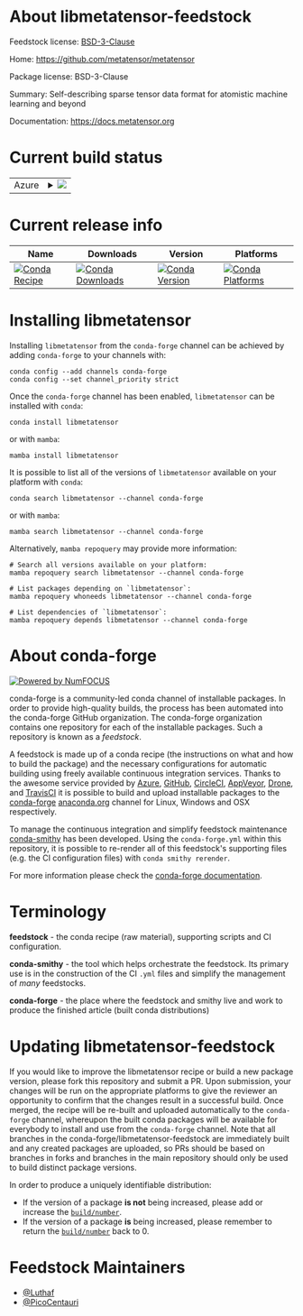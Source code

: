 About libmetatensor-feedstock
=============================

Feedstock license: [BSD-3-Clause](https://github.com/conda-forge/libmetatensor-feedstock/blob/main/LICENSE.txt)

Home: https://github.com/metatensor/metatensor

Package license: BSD-3-Clause

Summary: Self-describing sparse tensor data format for atomistic machine learning and beyond

Documentation: https://docs.metatensor.org

Current build status
====================


<table>
    
  <tr>
    <td>Azure</td>
    <td>
      <details>
        <summary>
          <a href="https://dev.azure.com/conda-forge/feedstock-builds/_build/latest?definitionId=22309&branchName=main">
            <img src="https://dev.azure.com/conda-forge/feedstock-builds/_apis/build/status/libmetatensor-feedstock?branchName=main">
          </a>
        </summary>
        <table>
          <thead><tr><th>Variant</th><th>Status</th></tr></thead>
          <tbody><tr>
              <td>linux_64</td>
              <td>
                <a href="https://dev.azure.com/conda-forge/feedstock-builds/_build/latest?definitionId=22309&branchName=main">
                  <img src="https://dev.azure.com/conda-forge/feedstock-builds/_apis/build/status/libmetatensor-feedstock?branchName=main&jobName=linux&configuration=linux%20linux_64_" alt="variant">
                </a>
              </td>
            </tr><tr>
              <td>linux_aarch64</td>
              <td>
                <a href="https://dev.azure.com/conda-forge/feedstock-builds/_build/latest?definitionId=22309&branchName=main">
                  <img src="https://dev.azure.com/conda-forge/feedstock-builds/_apis/build/status/libmetatensor-feedstock?branchName=main&jobName=linux&configuration=linux%20linux_aarch64_" alt="variant">
                </a>
              </td>
            </tr><tr>
              <td>linux_ppc64le</td>
              <td>
                <a href="https://dev.azure.com/conda-forge/feedstock-builds/_build/latest?definitionId=22309&branchName=main">
                  <img src="https://dev.azure.com/conda-forge/feedstock-builds/_apis/build/status/libmetatensor-feedstock?branchName=main&jobName=linux&configuration=linux%20linux_ppc64le_" alt="variant">
                </a>
              </td>
            </tr><tr>
              <td>osx_64</td>
              <td>
                <a href="https://dev.azure.com/conda-forge/feedstock-builds/_build/latest?definitionId=22309&branchName=main">
                  <img src="https://dev.azure.com/conda-forge/feedstock-builds/_apis/build/status/libmetatensor-feedstock?branchName=main&jobName=osx&configuration=osx%20osx_64_" alt="variant">
                </a>
              </td>
            </tr><tr>
              <td>osx_arm64</td>
              <td>
                <a href="https://dev.azure.com/conda-forge/feedstock-builds/_build/latest?definitionId=22309&branchName=main">
                  <img src="https://dev.azure.com/conda-forge/feedstock-builds/_apis/build/status/libmetatensor-feedstock?branchName=main&jobName=osx&configuration=osx%20osx_arm64_" alt="variant">
                </a>
              </td>
            </tr><tr>
              <td>win_64</td>
              <td>
                <a href="https://dev.azure.com/conda-forge/feedstock-builds/_build/latest?definitionId=22309&branchName=main">
                  <img src="https://dev.azure.com/conda-forge/feedstock-builds/_apis/build/status/libmetatensor-feedstock?branchName=main&jobName=win&configuration=win%20win_64_" alt="variant">
                </a>
              </td>
            </tr>
          </tbody>
        </table>
      </details>
    </td>
  </tr>
</table>

Current release info
====================

| Name | Downloads | Version | Platforms |
| --- | --- | --- | --- |
| [![Conda Recipe](https://img.shields.io/badge/recipe-libmetatensor-green.svg)](https://anaconda.org/conda-forge/libmetatensor) | [![Conda Downloads](https://img.shields.io/conda/dn/conda-forge/libmetatensor.svg)](https://anaconda.org/conda-forge/libmetatensor) | [![Conda Version](https://img.shields.io/conda/vn/conda-forge/libmetatensor.svg)](https://anaconda.org/conda-forge/libmetatensor) | [![Conda Platforms](https://img.shields.io/conda/pn/conda-forge/libmetatensor.svg)](https://anaconda.org/conda-forge/libmetatensor) |

Installing libmetatensor
========================

Installing `libmetatensor` from the `conda-forge` channel can be achieved by adding `conda-forge` to your channels with:

```
conda config --add channels conda-forge
conda config --set channel_priority strict
```

Once the `conda-forge` channel has been enabled, `libmetatensor` can be installed with `conda`:

```
conda install libmetatensor
```

or with `mamba`:

```
mamba install libmetatensor
```

It is possible to list all of the versions of `libmetatensor` available on your platform with `conda`:

```
conda search libmetatensor --channel conda-forge
```

or with `mamba`:

```
mamba search libmetatensor --channel conda-forge
```

Alternatively, `mamba repoquery` may provide more information:

```
# Search all versions available on your platform:
mamba repoquery search libmetatensor --channel conda-forge

# List packages depending on `libmetatensor`:
mamba repoquery whoneeds libmetatensor --channel conda-forge

# List dependencies of `libmetatensor`:
mamba repoquery depends libmetatensor --channel conda-forge
```


About conda-forge
=================

[![Powered by
NumFOCUS](https://img.shields.io/badge/powered%20by-NumFOCUS-orange.svg?style=flat&colorA=E1523D&colorB=007D8A)](https://numfocus.org)

conda-forge is a community-led conda channel of installable packages.
In order to provide high-quality builds, the process has been automated into the
conda-forge GitHub organization. The conda-forge organization contains one repository
for each of the installable packages. Such a repository is known as a *feedstock*.

A feedstock is made up of a conda recipe (the instructions on what and how to build
the package) and the necessary configurations for automatic building using freely
available continuous integration services. Thanks to the awesome service provided by
[Azure](https://azure.microsoft.com/en-us/services/devops/), [GitHub](https://github.com/),
[CircleCI](https://circleci.com/), [AppVeyor](https://www.appveyor.com/),
[Drone](https://cloud.drone.io/welcome), and [TravisCI](https://travis-ci.com/)
it is possible to build and upload installable packages to the
[conda-forge](https://anaconda.org/conda-forge) [anaconda.org](https://anaconda.org/)
channel for Linux, Windows and OSX respectively.

To manage the continuous integration and simplify feedstock maintenance
[conda-smithy](https://github.com/conda-forge/conda-smithy) has been developed.
Using the ``conda-forge.yml`` within this repository, it is possible to re-render all of
this feedstock's supporting files (e.g. the CI configuration files) with ``conda smithy rerender``.

For more information please check the [conda-forge documentation](https://conda-forge.org/docs/).

Terminology
===========

**feedstock** - the conda recipe (raw material), supporting scripts and CI configuration.

**conda-smithy** - the tool which helps orchestrate the feedstock.
                   Its primary use is in the construction of the CI ``.yml`` files
                   and simplify the management of *many* feedstocks.

**conda-forge** - the place where the feedstock and smithy live and work to
                  produce the finished article (built conda distributions)


Updating libmetatensor-feedstock
================================

If you would like to improve the libmetatensor recipe or build a new
package version, please fork this repository and submit a PR. Upon submission,
your changes will be run on the appropriate platforms to give the reviewer an
opportunity to confirm that the changes result in a successful build. Once
merged, the recipe will be re-built and uploaded automatically to the
`conda-forge` channel, whereupon the built conda packages will be available for
everybody to install and use from the `conda-forge` channel.
Note that all branches in the conda-forge/libmetatensor-feedstock are
immediately built and any created packages are uploaded, so PRs should be based
on branches in forks and branches in the main repository should only be used to
build distinct package versions.

In order to produce a uniquely identifiable distribution:
 * If the version of a package **is not** being increased, please add or increase
   the [``build/number``](https://docs.conda.io/projects/conda-build/en/latest/resources/define-metadata.html#build-number-and-string).
 * If the version of a package **is** being increased, please remember to return
   the [``build/number``](https://docs.conda.io/projects/conda-build/en/latest/resources/define-metadata.html#build-number-and-string)
   back to 0.

Feedstock Maintainers
=====================

* [@Luthaf](https://github.com/Luthaf/)
* [@PicoCentauri](https://github.com/PicoCentauri/)

